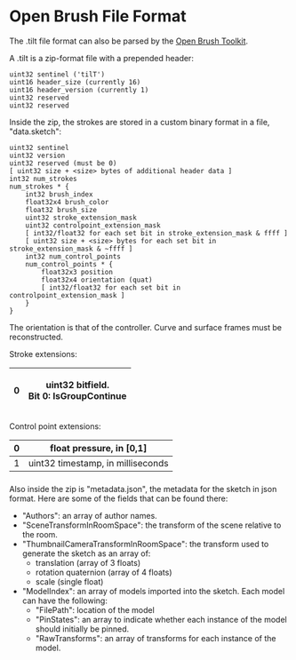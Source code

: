 # Open Brush File Format

The .tilt file format can also be parsed by the [Open Brush Toolkit](https://github.com/icosa-foundation/open-brush-toolkit).

A .tilt is a zip-format file with a prepended header:

```
uint32 sentinel ('tilT')
uint16 header_size (currently 16)
uint16 header_version (currently 1)
uint32 reserved
uint32 reserved
```

Inside the zip, the strokes are stored in a custom binary format in a file, "data.sketch":

```
uint32 sentinel
uint32 version
uint32 reserved (must be 0)
[ uint32 size + <size> bytes of additional header data ]
int32 num_strokes
num_strokes * {
    int32 brush_index
    float32x4 brush_color
    float32 brush_size
    uint32 stroke_extension_mask
    uint32 controlpoint_extension_mask
    [ int32/float32 for each set bit in stroke_extension_mask & ffff ]
    [ uint32 size + <size> bytes for each set bit in stroke_extension_mask & ~ffff ]
    int32 num_control_points
    num_control_points * {
        float32x3 position
        float32x4 orientation (quat)
        [ int32/float32 for each set bit in controlpoint_extension_mask ]
    }
}
```

The orientation is that of the controller. Curve and surface frames must be reconstructed.

Stroke extensions:

| 0 | <p>uint32 bitfield.<br>Bit 0: IsGroupContinue</p> |
| - | ------------------------------------------------- |

Control point extensions:

| 0 | float pressure, in \[0,1]         |
| - | --------------------------------- |
| 1 | uint32 timestamp, in milliseconds |

###

Also inside the zip is "metadata.json", the metadata for the sketch in json format. Here are some of the fields that can be found there:

* "Authors": an array of author names.
* "SceneTransformInRoomSpace": the transform of the scene relative to the room.
* "ThumbnailCameraTransformInRoomSpace": the transform used to generate the sketch as an array of:
  * translation (array of 3 floats)
  * rotation quaternion (array of 4 floats)
  * scale (single float)
* "ModelIndex": an array of models imported into the sketch. Each model can have the following:
  * "FilePath": location of the model
  * "PinStates": an array to indicate whether each instance of the model should initially be pinned.
  * "RawTransforms": an array of transforms for each instance of the model.
